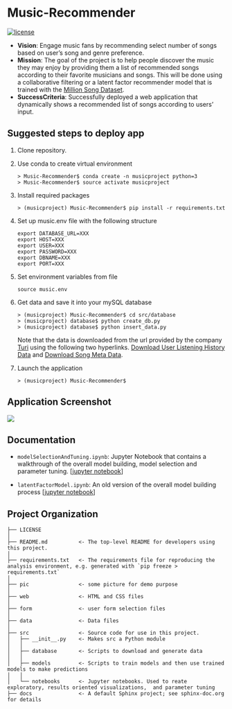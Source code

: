 # Music-Recommender
[![license](https://img.shields.io/github/license/mashape/apistatus.svg)](https://github.com/johnnychiuchiu/Machine-Learning/blob/master/LICENSE)

* **Vision**: Engage music fans by recommending select number of songs based on user’s song and genre preference.
* **Mission**: The goal of the project is to help people discover the music they may enjoy by providing them a list of recommended songs according to their favorite musicians and songs. This will be done using a collaborative filtering or a latent factor recommender model that is trained with the [Million Song Dataset](https://www.google.com/search?q=million+song+dataset&oq=million+so&aqs=chrome.0.69i59j69i60l2j69i61j69i57j0.5455j0j7&sourceid=chrome&ie=UTF-8).
* **SuccessCriteria**: Successfully deployed a web application that dynamically shows a recommended list of songs according to users’ input.


Suggested steps to deploy app
------------

1. Clone repository.
2. Use conda to create virtual environment

   ```
   > Music-Recommender$ conda create -n musicproject python=3
   > Music-Recommender$ source activate musicproject
   ```
3. Install required packages

   ```
   > (musicproject) Music-Recommender$ pip install -r requirements.txt
   ```
  
4. Set up music.env file with the following structure
   
   ```
   export DATABASE_URL=XXX
   export HOST=XXX    
   export USER=XXX
   export PASSWORD=XXX
   export DBNAME=XXX    
   export PORT=XXX
   ```

5. Set environment variables from file

   ```
   source music.env
   ```

6. Get data and save it into your mySQL database

   ```
   > (musicproject) Music-Recommender$ cd src/database   
   > (musicproject) database$ python create_db.py  
   > (musicproject) database$ python insert_data.py
   ```


   Note that the data is downloaded from the url provided by the company [Turi](https://turi.com/) using the following two hyperlinks. [Download User Listening History Data](https://static.turi.com/datasets/millionsong/10000.txt) and [Download Song Meta Data](https://static.turi.com/datasets/millionsong/song_data.csv).

7. Launch the application

   ```
   > (musicproject) Music-Recommender$ 
   ```


   

Application Screenshot
------------

![](https://github.com/johnnychiuchiu/Music-Recommender/blob/refactor/directory/pic/page2.png)


Documentation
------------
* `modelSelectionAndTuning.ipynb`: Jupyter Notebook that contains a walkthrough of the overall model building, model selection and parameter tuning. [[jupyter notebook](https://github.com/johnnychiuchiu/Music-Recommender/blob/refactor/directory/src/notebooks/modelSelectionAndTuning.ipynb)]

* `latentFactorModel.ipynb`: An old version of the overall model building process [[jupyter notebook](https://github.com/johnnychiuchiu/Music-Recommender/blob/sprint_1/develop/notebooks/latentFactorModel.ipynb)]


Project Organization
------------

    ├── LICENSE
    │
    ├── README.md          <- The top-level README for developers using this project.
    │    
    ├── requirements.txt   <- The requirements file for reproducing the analysis environment, e.g. generated with `pip freeze > requirements.txt`               
    │
    ├── pic                <- some picture for demo purpose
    │
    ├── web                <- HTML and CSS files
    │    
    ├── form               <- user form selection files
    │   
    ├── data               <- Data files
    │
    ├── src                <- Source code for use in this project.
    │   ├── __init__.py    <- Makes src a Python module
    │   │
    │   ├── database       <- Scripts to download and generate data
    │   │
    │   ├── models         <- Scripts to train models and then use trained models to make predictions
    │   │
    │   └── notebooks      <- Jupyter notebooks. Used to reate exploratory, results oriented visualizations,  and parameter tuning                     
    ├── docs               <- A default Sphinx project; see sphinx-doc.org for details





